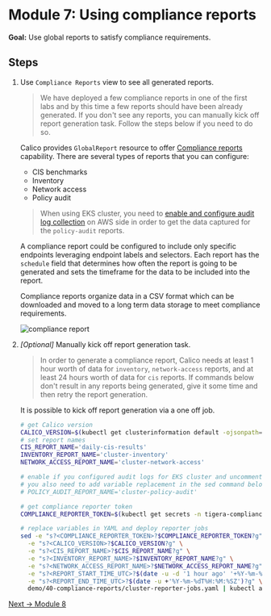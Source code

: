 # Module 7: Using compliance reports

**Goal:** Use global reports to satisfy compliance requirements.

## Steps

1. Use `Compliance Reports` view to see all generated reports.

    >We have deployed a few compliance reports in one of the first labs and by this time a few reports should have been already generated. If you don't see any reports, you can manually kick off report generation task. Follow the steps below if you need to do so.

    Calico provides `GlobalReport` resource to offer [Compliance reports](https://docs.tigera.io/compliance/compliance-reports/) capability. There are several types of reports that you can configure:

    - CIS benchmarks
    - Inventory
    - Network access
    - Policy audit

    >When using EKS cluster, you need to [enable and configure audit log collection](https://docs.tigera.io/compliance/compliance-reports/compliance-managed-cloud#enable-audit-logs-in-eks) on AWS side in order to get the data captured for the `policy-audit` reports.

    A compliance report could be configured to include only specific endpoints leveraging endpoint labels and selectors. Each report has the `schedule` field that determines how often the report is going to be generated and sets the timeframe for the data to be included into the report.

    Compliance reports organize data in a CSV format which can be downloaded and moved to a long term data storage to meet compliance requirements.

    ![compliance report](../img/compliance-report.png)

2. *[Optional]* Manually kick off report generation task.

    >In order to generate a compliance report, Calico needs at least 1 hour worth of data for `inventory`, `network-access` reports, and at least 24 hours worth of data for `cis` reports. If commands below don't result in any reports being generated, give it some time and then retry the report generation.

    It is possible to kick off report generation via a one off job.

    ```bash
    # get Calico version
    CALICO_VERSION=$(kubectl get clusterinformation default -ojsonpath='{.spec.cnxVersion}')
    # set report names
    CIS_REPORT_NAME='daily-cis-results'
    INVENTORY_REPORT_NAME='cluster-inventory'
    NETWORK_ACCESS_REPORT_NAME='cluster-network-access'
    
    # enable if you configured audit logs for EKS cluster and uncommented policy audit reporter job
    # you also need to add variable replacement in the sed command below
    # POLICY_AUDIT_REPORT_NAME='cluster-policy-audit'

    # get compliance reporter token
    COMPLIANCE_REPORTER_TOKEN=$(kubectl get secrets -n tigera-compliance | grep 'tigera-compliance-reporter-token*' | awk '{print $1;}')

    # replace variables in YAML and deploy reporter jobs
    sed -e "s?<COMPLIANCE_REPORTER_TOKEN>?$COMPLIANCE_REPORTER_TOKEN?g" \
      -e "s?<CALICO_VERSION>?$CALICO_VERSION?g" \
      -e "s?<CIS_REPORT_NAME>?$CIS_REPORT_NAME?g" \
      -e "s?<INVENTORY_REPORT_NAME>?$INVENTORY_REPORT_NAME?g" \
      -e "s?<NETWORK_ACCESS_REPORT_NAME>?$NETWORK_ACCESS_REPORT_NAME?g" \
      -e "s?<REPORT_START_TIME_UTC>?$(date -u -d '1 hour ago' '+%Y-%m-%dT%H:%M:%SZ')?g" \
      -e "s?<REPORT_END_TIME_UTC>?$(date -u +'%Y-%m-%dT%H:%M:%SZ')?g" \
      demo/40-compliance-reports/cluster-reporter-jobs.yaml | kubectl apply -f -
    ```

[Next -> Module 8](../modules/using-alerts.md)
